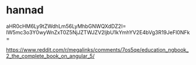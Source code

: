 # hannad
aHR0cHM6Ly9tZWdhLm56LyMhbGNWQXdDZ2I=
IW5mc3o3Y0wyWnZxT0Z5NjJZTWJZV2ljbU1kYmhYV2E4bVg3R19JeFl0NFk=

https://www.reddit.com/r/megalinks/comments/7os5qe/education_ngbook_2_the_complete_book_on_angular_5/

